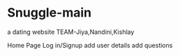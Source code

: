 # Snuggle-main
a dating website
TEAM-Jiya,Nandini,Kishlay

Home Page
Log in/Signup
add user details
add questions